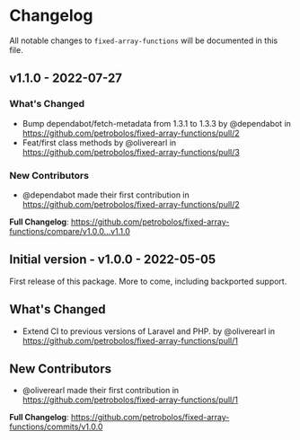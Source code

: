 # Changelog

All notable changes to `fixed-array-functions` will be documented in this file.

## v1.1.0 - 2022-07-27

### What's Changed

- Bump dependabot/fetch-metadata from 1.3.1 to 1.3.3 by @dependabot in https://github.com/petrobolos/fixed-array-functions/pull/2
- Feat/first class methods by @oliverearl in https://github.com/petrobolos/fixed-array-functions/pull/3

### New Contributors

- @dependabot made their first contribution in https://github.com/petrobolos/fixed-array-functions/pull/2

**Full Changelog**: https://github.com/petrobolos/fixed-array-functions/compare/v1.0.0...v1.1.0

## Initial version - v1.0.0 - 2022-05-05

First release of this package. More to come, including backported support.

## What's Changed

- Extend CI to previous versions of Laravel and PHP. by @oliverearl in https://github.com/petrobolos/fixed-array-functions/pull/1

## New Contributors

- @oliverearl made their first contribution in https://github.com/petrobolos/fixed-array-functions/pull/1

**Full Changelog**: https://github.com/petrobolos/fixed-array-functions/commits/v1.0.0
